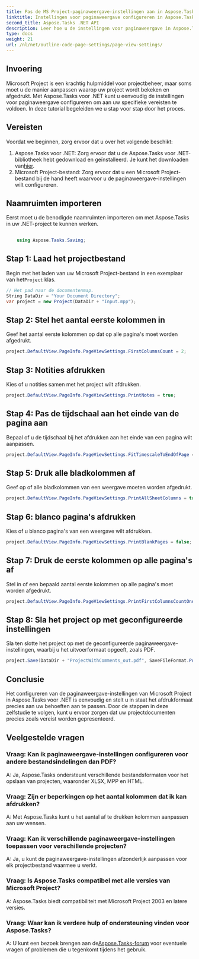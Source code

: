 ```yaml
---
title: Pas de MS Project-paginaweergave-instellingen aan in Aspose.Tasks
linktitle: Instellingen voor paginaweergave configureren in Aspose.Tasks
second_title: Aspose.Tasks .NET API
description: Leer hoe u de instellingen voor paginaweergave in Aspose.Tasks voor .NET configureert om het afdrukformaat van uw Microsoft Project-documenten aan te passen.
type: docs
weight: 21
url: /nl/net/outline-code-page-settings/page-view-settings/
---
```

## Invoering
Microsoft Project is een krachtig hulpmiddel voor projectbeheer, maar soms moet u de manier aanpassen waarop uw project wordt bekeken en afgedrukt. Met Aspose.Tasks voor .NET kunt u eenvoudig de instellingen voor paginaweergave configureren om aan uw specifieke vereisten te voldoen. In deze tutorial begeleiden we u stap voor stap door het proces.
## Vereisten
Voordat we beginnen, zorg ervoor dat u over het volgende beschikt:
1.  Aspose.Tasks voor .NET: Zorg ervoor dat u de Aspose.Tasks voor .NET-bibliotheek hebt gedownload en geïnstalleerd. Je kunt het downloaden van[hier](https://releases.aspose.com/tasks/net/).
2. Microsoft Project-bestand: Zorg ervoor dat u een Microsoft Project-bestand bij de hand heeft waarvoor u de paginaweergave-instellingen wilt configureren.

## Naamruimten importeren
Eerst moet u de benodigde naamruimten importeren om met Aspose.Tasks in uw .NET-project te kunnen werken.
```csharp
    
    using Aspose.Tasks.Saving;
```
## Stap 1: Laad het projectbestand
 Begin met het laden van uw Microsoft Project-bestand in een exemplaar van het`Project` klas.
```csharp
// Het pad naar de documentenmap.
String DataDir = "Your Document Directory";
var project = new Project(DataDir + "Input.mpp");
```
## Stap 2: Stel het aantal eerste kolommen in
Geef het aantal eerste kolommen op dat op alle pagina's moet worden afgedrukt.
```csharp
project.DefaultView.PageInfo.PageViewSettings.FirstColumnsCount = 2;
```
## Stap 3: Notities afdrukken
Kies of u notities samen met het project wilt afdrukken.
```csharp
project.DefaultView.PageInfo.PageViewSettings.PrintNotes = true;
```
## Stap 4: Pas de tijdschaal aan het einde van de pagina aan
Bepaal of u de tijdschaal bij het afdrukken aan het einde van een pagina wilt aanpassen.
```csharp
project.DefaultView.PageInfo.PageViewSettings.FitTimescaleToEndOfPage = true;
```
## Stap 5: Druk alle bladkolommen af
Geef op of alle bladkolommen van een weergave moeten worden afgedrukt.
```csharp
project.DefaultView.PageInfo.PageViewSettings.PrintAllSheetColumns = true;
```
## Stap 6: blanco pagina's afdrukken
Kies of u blanco pagina's van een weergave wilt afdrukken.
```csharp
project.DefaultView.PageInfo.PageViewSettings.PrintBlankPages = false;
```
## Stap 7: Druk de eerste kolommen op alle pagina's af
Stel in of een bepaald aantal eerste kolommen op alle pagina's moet worden afgedrukt.
```csharp
project.DefaultView.PageInfo.PageViewSettings.PrintFirstColumnsCountOnAllPages = true;
```
## Stap 8: Sla het project op met geconfigureerde instellingen
Sla ten slotte het project op met de geconfigureerde paginaweergave-instellingen, waarbij u het uitvoerformaat opgeeft, zoals PDF.
```csharp
project.Save(DataDir + "ProjectWithComments_out.pdf", SaveFileFormat.Pdf);
```

## Conclusie
Het configureren van de paginaweergave-instellingen van Microsoft Project in Aspose.Tasks voor .NET is eenvoudig en stelt u in staat het afdrukformaat precies aan uw behoeften aan te passen. Door de stappen in deze zelfstudie te volgen, kunt u ervoor zorgen dat uw projectdocumenten precies zoals vereist worden gepresenteerd.
## Veelgestelde vragen
### Vraag: Kan ik paginaweergave-instellingen configureren voor andere bestandsindelingen dan PDF?
A: Ja, Aspose.Tasks ondersteunt verschillende bestandsformaten voor het opslaan van projecten, waaronder XLSX, MPP en HTML.
### Vraag: Zijn er beperkingen op het aantal kolommen dat ik kan afdrukken?
A: Met Aspose.Tasks kunt u het aantal af te drukken kolommen aanpassen aan uw wensen.
### Vraag: Kan ik verschillende paginaweergave-instellingen toepassen voor verschillende projecten?
A: Ja, u kunt de paginaweergave-instellingen afzonderlijk aanpassen voor elk projectbestand waarmee u werkt.
### Vraag: Is Aspose.Tasks compatibel met alle versies van Microsoft Project?
A: Aspose.Tasks biedt compatibiliteit met Microsoft Project 2003 en latere versies.
### Vraag: Waar kan ik verdere hulp of ondersteuning vinden voor Aspose.Tasks?
 A: U kunt een bezoek brengen aan de[Aspose.Tasks-forum](https://forum.aspose.com/c/tasks/15) voor eventuele vragen of problemen die u tegenkomt tijdens het gebruik.